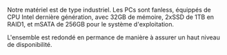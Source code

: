 Notre matériel est de type industriel.
Les PCs sont fanless, équippés de CPU Intel dernière génération, avec 32GB de mémoire, 2xSSD de 1TB en RAID1, et mSATA de 256GB pour le système d'exploitation.

L'ensemble est redondé en permance de manière à assurer un haut niveau de disponibilité.
